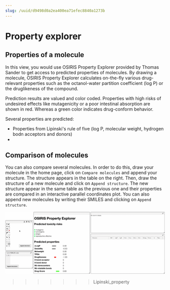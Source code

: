 ```yaml
---
slug: /uuid/d9498d0a2ea400ea71efec8840a1273b
---
```


# Property explorer

## Properties of a molecule

In this view, you would use OSIRIS Property Explorer provided by Thomas Sander to get access to predicted properties of molecules. By drawing a molecule, OSIRIS Property Explorer calculates on-the-fly various drug-relevant properties such as the octanol-water partition coefficient (log P) or the druglikeness of the compound.

Prediction results are valued and color coded. Properties with high risks of undesired effects like mutagenicity or a poor intestinal absorption are shown in red. Whereas a green color indicates drug-conform behavior.

Several properties are predicted:

- Properties from Lipinski's rule of five (log P, molecular weight, hydrogen bodn acceptors and donors)
-

## Comparison of molecules

You can also compare several molecules. In order to do this, draw your molecule in the home page, click on `Compare molecules` and append your structure. The structure appears in the table on the right. Then, draw the structure of a new molecule and click on `Append structure`. The new structure appear in the same table as the previous one and their properties are compared in an interactive parallel coordinates plot. You can also append new molecules by writing their SMILES and clicking on `Append structure`.

![comparison](compare.gif)

> > > > > > > Lipinski_property
